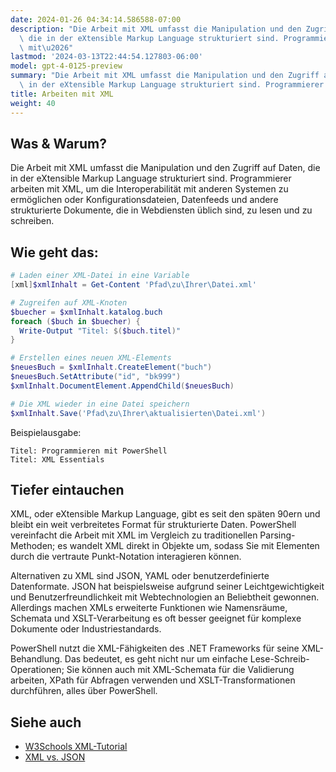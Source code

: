 ```yaml
---
date: 2024-01-26 04:34:14.586588-07:00
description: "Die Arbeit mit XML umfasst die Manipulation und den Zugriff auf Daten,\
  \ die in der eXtensible Markup Language strukturiert sind. Programmierer arbeiten\
  \ mit\u2026"
lastmod: '2024-03-13T22:44:54.127803-06:00'
model: gpt-4-0125-preview
summary: "Die Arbeit mit XML umfasst die Manipulation und den Zugriff auf Daten, die\
  \ in der eXtensible Markup Language strukturiert sind. Programmierer arbeiten mit\u2026"
title: Arbeiten mit XML
weight: 40
---
```


## Was & Warum?
Die Arbeit mit XML umfasst die Manipulation und den Zugriff auf Daten, die in der eXtensible Markup Language strukturiert sind. Programmierer arbeiten mit XML, um die Interoperabilität mit anderen Systemen zu ermöglichen oder Konfigurationsdateien, Datenfeeds und andere strukturierte Dokumente, die in Webdiensten üblich sind, zu lesen und zu schreiben.

## Wie geht das:
```PowerShell
# Laden einer XML-Datei in eine Variable
[xml]$xmlInhalt = Get-Content 'Pfad\zu\Ihrer\Datei.xml'

# Zugreifen auf XML-Knoten
$buecher = $xmlInhalt.katalog.buch
foreach ($buch in $buecher) {
  Write-Output "Titel: $($buch.titel)"
}

# Erstellen eines neuen XML-Elements
$neuesBuch = $xmlInhalt.CreateElement("buch")
$neuesBuch.SetAttribute("id", "bk999")
$xmlInhalt.DocumentElement.AppendChild($neuesBuch)

# Die XML wieder in eine Datei speichern
$xmlInhalt.Save('Pfad\zu\Ihrer\aktualisierten\Datei.xml')
```
Beispielausgabe:
```
Titel: Programmieren mit PowerShell
Titel: XML Essentials
```

## Tiefer eintauchen
XML, oder eXtensible Markup Language, gibt es seit den späten 90ern und bleibt ein weit verbreitetes Format für strukturierte Daten. PowerShell vereinfacht die Arbeit mit XML im Vergleich zu traditionellen Parsing-Methoden; es wandelt XML direkt in Objekte um, sodass Sie mit Elementen durch die vertraute Punkt-Notation interagieren können.

Alternativen zu XML sind JSON, YAML oder benutzerdefinierte Datenformate. JSON hat beispielsweise aufgrund seiner Leichtgewichtigkeit und Benutzerfreundlichkeit mit Webtechnologien an Beliebtheit gewonnen. Allerdings machen XMLs erweiterte Funktionen wie Namensräume, Schemata und XSLT-Verarbeitung es oft besser geeignet für komplexe Dokumente oder Industriestandards.

PowerShell nutzt die XML-Fähigkeiten des .NET Frameworks für seine XML-Behandlung. Das bedeutet, es geht nicht nur um einfache Lese-Schreib-Operationen; Sie können auch mit XML-Schemata für die Validierung arbeiten, XPath für Abfragen verwenden und XSLT-Transformationen durchführen, alles über PowerShell.

## Siehe auch
- [W3Schools XML-Tutorial](https://www.w3schools.com/xml/)
- [XML vs. JSON](https://www.json.org/json-de.html)
